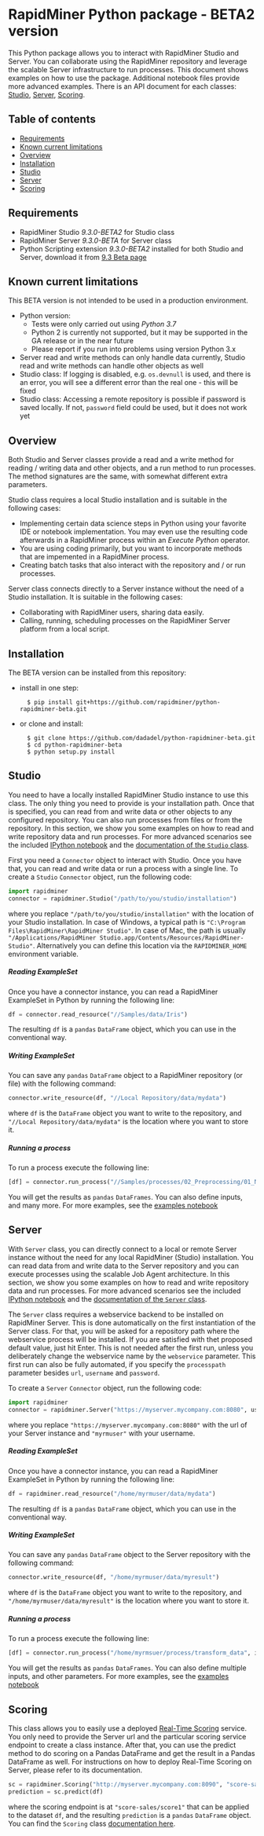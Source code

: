 # RapidMiner Python package - BETA2 version

This Python package allows you to interact with RapidMiner Studio and Server. You can collaborate using the RapidMiner repository and leverage the scalable Server infrastructure to run processes. This document shows examples on how to use the package. Additional notebook files provide more advanced examples. There is an API document for each classes: [Studio](docs/Studio.md), [Server](docs/Server.md), [Scoring](docs/Scoring.md).

## Table of contents

- [Requirements](#requirements)
- [Known current limitations](#known-current-limitations)
- [Overview](#requirements)
- [Installation](#installation)
- [Studio](#studio)
- [Server](#server)
- [Scoring](#scoring)

## Requirements

* RapidMiner Studio *9.3.0-BETA2* for Studio class
* RapidMiner Server *9.3.0-BETA* for Server class
* Python Scripting extension *9.3.0-BETA2* installed for both Studio and Server, download it from [9.3 Beta page](https://s3.amazonaws.com/static.rapidminer.com/rnd/html/rapidminer-9.3-preview.html)

## Known current limitations

This BETA version is not intended to be used in a production environment.

* Python version: 
  * Tests were only carried out using *Python 3.7*
  * Python 2 is currently not supported, but it may be supported in the GA release or in the near future
  * Please report if you run into problems using version Python 3.x
* Server read and write methods can only handle data currently, Studio read and write methods can handle other objects as well
* Studio class: If logging is disabled, e.g. `os.devnull` is used, and there is an error, you will see a different error than the real one - this will be fixed
* Studio class: Accessing a remote repository is possible if password is saved locally. If not, `password` field could be used, but it does not work yet 

## Overview

Both Studio and Server classes provide a read and a write method for reading / writing data and other objects, and a run method to run processes. The method signatures are the same, with somewhat different extra parameters.

Studio class requires a local Studio installation and is suitable in the following cases:
* Implementing certain data science steps in Python using your favorite IDE or notebook implementation. You may even use the resulting code afterwards in a RapidMiner process within an *Execute Python* operator.
* You are using coding primarily, but you want to incorporate methods that are impemented in a RapidMiner process.
* Creating batch tasks that also interact with the repository and / or run processes.

Server class connects directly to a Server instance without the need of a Studio installation. It is suitable in the following cases:
* Collaborating with RapidMiner users, sharing data easily.
* Calling, running, scheduling processes on the RapidMiner Server platform from a local script.

## Installation

The BETA version can be installed from this repository:

- install in one step:

        $ pip install git+https://github.com/rapidminer/python-rapidminer-beta.git

- or clone and install:

        $ git clone https://github.com/dadadel/python-rapidminer-beta.git
        $ cd python-rapidminer-beta
        $ python setup.py install

## Studio

You need to have a locally installed RapidMiner Studio instance to use this class. The only thing you need to provide is your installation path. Once that is specified, you can read from and write data or other objects to any configured repository. You can also run processes from files or from the repository. In this section, we show you some examples on how to read and write repository data and run processes. For more advanced scenarios see the included [IPython notebook](examples/studio_examples.ipynb) and the [documentation of the `Studio` class](docs/Studio.md).

First you need a `Connector` object to interact with Studio. Once you have that, you can read and write data or  run a process with a single line. To create a `Studio` `Connector` object, run the following code:

```python
import rapidminer
connector = rapidminer.Studio("/path/to/you/studio/installation")
```

where you replace `"/path/to/you/studio/installation"` with the location of your Studio installation. In case of Windows, a typical path is `"C:\Program Files\RapidMiner\RapidMiner Studio"`. In case of Mac, the path is usually `"/Applications/RapidMiner Studio.app/Contents/Resources/RapidMiner-Studio"`. Alternatively you can define this location via the `RAPIDMINER_HOME` environment variable.

##### Reading ExampleSet

Once you have a connector instance, you can read a RapidMiner ExampleSet in Python by running the following line:

```python
df = connector.read_resource("//Samples/data/Iris")
```

The resulting `df` is a `pandas` `DataFrame` object, which you can use in the conventional way.

##### Writing ExampleSet

You can save any `pandas` `DataFrame` object to a RapidMiner repository (or file) with the following command:

```python
connector.write_resource(df, "//Local Repository/data/mydata")
```

where `df` is the `DataFrame` object you want to write to the repository, and `"//Local Repository/data/mydata"` is the location where you want to store it.

##### Running a process

To run a process execute the following line:

```python
[df] = connector.run_process("//Samples/processes/02_Preprocessing/01_Normalization")
```

You will get the results as `pandas` `DataFrames`. You can also define inputs, and many more. For more examples, see the [examples notebook](examples/studio_examples.ipynb)

## Server

With `Server` class, you can directly connect to a local or remote Server instance without the need for any local RapidMiner (Studio) installation. You can read data from and write data to the Server repository and you can execute processes using the scalable Job Agent architecture. In this section, we show you some examples on how to read and write repository data and run processes. For more advanced scenarios see the included [IPython notebook](examples/server_examples.ipynb) and the [documentation of the `Server` class](docs/Server.md).

The `Server` class requires a webservice backend to be installed on RapidMiner Server. This is done automatically on the first instantiation of the Server class. For that, you will be asked for a repository path where the webservice process will be installed. If you are satisfied with thet proposed default value, just hit Enter. This is not needed after the first run, unless you deliberately change the webservice name by the `webservice` parameter. This first run can also be fully automated, if you specify the `processpath` parameter besides `url`, `username` and `password`.

To create a `Server` `Connector` object, run the following code:

```python
import rapidminer
connector = rapidminer.Server("https://myserver.mycompany.com:8080", username="myrmuser")
```

where you replace `"https://myserver.mycompany.com:8080"` with the url of your Server instance and `"myrmuser"` with your username.

##### Reading ExampleSet

Once you have a connector instance, you can read a RapidMiner ExampleSet in Python by running the following line:

```python
df = rapidminer.read_resource("/home/myrmuser/data/mydata")
```

The resulting `df` is a `pandas` `DataFrame` object, which you can use in the conventional way.

##### Writing ExampleSet

You can save any `pandas` `DataFrame` object to the Server repository with the following command:

```python
connector.write_resource(df, "/home/myrmuser/data/myresult")
```

where `df` is the `DataFrame` object you want to write to the repository, and `"/home/myrmuser/data/myresult"` is the location where you want to store it.

##### Running a process

To run a process execute the following line:

```python
[df] = connector.run_process("/home/myrmsuer/process/transform_data", inputs=df)
```

You will get the results as `pandas` `DataFrames`. You can also define multiple inputs, and other parameters. For more examples, see the [examples notebook](examples/server_examples.ipynb)

## Scoring

This class allows you to easily use a deployed [Real-Time Scoring](https://docs.rapidminer.com/server/scoring-agent/) service. You only need to provide the Server url and the particular scoring service endpoint to create a class instance. After that, you can use the predict method to do scoring on a Pandas DataFrame and get the result in a Pandas DataFrame as well. For instructions on how to deploy Real-Time Scoring on Server, please refer to its documentation.

```python
sc = rapidminer.Scoring("http://myserver.mycompany.com:8090", "score-sales/score1")
prediction = sc.predict(df)
```

where the scoring endpoint is at `"score-sales/score1"` that can be applied to the dataset `df`, and the resulting `prediction` is a `pandas` `DataFrame` object. You can find the `Scoring` class [documentation here](docs/Scoring.md).


